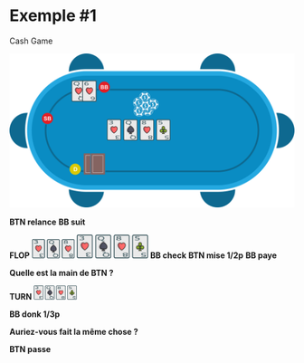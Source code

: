 # Exemple #1

Cash Game

![](../img/pkr/2018-07-30-donk-turn.svg)

**BTN relance**
**BB suit**

**FLOP**
<img src="../img/pkr/2018-07-30-donk-turn-flop.png" width="15%" height="15%" />
<img src="../img/pkr/2018-07-30-donk-turn-turn.png" width="25%" height="25%" />
**BB check**
**BTN mise 1/2p**
**BB paye**

**Quelle est la main de BTN ?**

**TURN**
<img src="../img/pkr/2018-07-30-donk-turn-turn.png" width="15%" height="15%" />

**BB donk 1/3p**

**Auriez-vous fait la même chose ?**

**BTN passe**
<!--stackedit_data:
eyJoaXN0b3J5IjpbMTU1OTgwMTQzNSwtMzM5NjEwODY1LC04Mj
A2NDYxNTksNTU2NDgxMTc1XX0=
-->